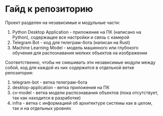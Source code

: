 # Гайд к репозиторию
Проект разделен на независимые и модульные части:
1. Python Desktop Application - приложение на ПК (написано на Python), содержащее все настройки и связь с камерой
2. Telegram Bot - код для телеграм-бота (написан на Rust)
3. Machine Learning Model - модель машинного или глубокого обучения для распознавания мелких объектов на изображении

Соответственно, чтобы не смешивать эти независимые модули между собой, код для каждой из них содержится в отдельной ветке репозитория:
1. telegram-bot - ветка телеграм-бота
2. desktop-application - ветка приложения на ПК
3. cv-model - ветка модели распознавания объектов (пока отсутствует, так как находится в разработке)
4. infra - ветка с информацией об архитектуре системы как в целом, так и на отдельных уровнях
